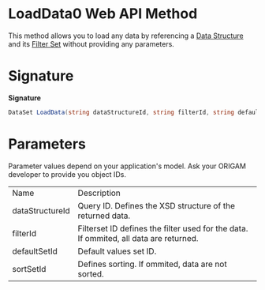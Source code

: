 # LoadData0 Web API Method

This method allows you to load any data by referencing a [Data Structure](/t/Data-Structures) and its [Filter Set](/t/Filter-Sets) without providing any parameters.

# Signature

**Signature**

``` csharp
DataSet LoadData(string dataStructureId, string filterId, string defaultSetId, string sortSetId)
```

# Parameters

Parameter values depend on your application's model. Ask your ORIGAM developer to provide you object IDs.

|                 |                                                                                       |
|-----------------|---------------------------------------------------------------------------------------|
| Name            | Description                                                                           |
| dataStructureId | Query ID. Defines the XSD structure of the returned data.                             |
| filterId        | Filterset ID defines the filter used for the data. If ommited, all data are returned. |
| defaultSetId    | Default values set ID.                                                                |
| sortSetId       | Defines sorting. If ommited, data are not sorted.                                     |
